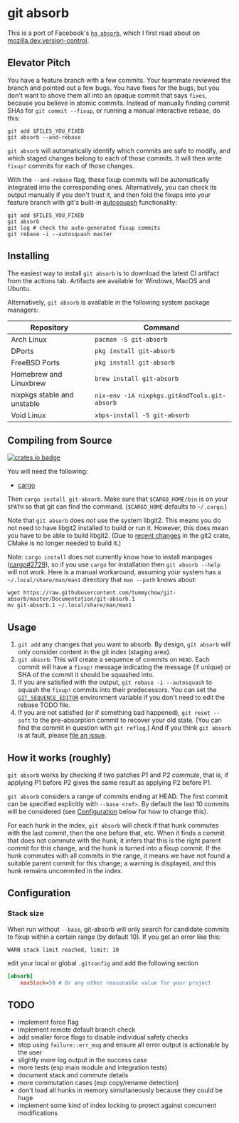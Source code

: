 # git absorb

This is a port of Facebook's [`hg absorb`](https://bitbucket.org/facebook/hg-experimental/src/default/hgext3rd/absorb/__init__.py?at=default&fileviewer=file-view-default), which I first read about on [mozilla.dev.version-control](https://groups.google.com/forum/#!msg/mozilla.dev.version-control/nh4fITFlEMk/ZNXgnAzxAQAJ).

## Elevator Pitch

You have a feature branch with a few commits. Your teammate reviewed the branch and pointed out a few bugs. You have fixes for the bugs, but you don't want to shove them all into an opaque commit that says `fixes`, because you believe in atomic commits. Instead of manually finding commit SHAs for `git commit --fixup`, or running a manual interactive rebase, do this:

```
git add $FILES_YOU_FIXED
git absorb --and-rebase
```

`git absorb` will automatically identify which commits are safe to modify, and which staged changes belong to each of those commits. It will then write `fixup!` commits for each of those changes.

With the `--and-rebase` flag, these fixup commits will be automatically integrated into the corresponding ones. Alternatively, you can check its output manually if you don't trust it, and then fold the fixups into your feature branch with git's built-in [autosquash](https://git-scm.com/docs/git-rebase#Documentation/git-rebase.txt---autosquash) functionality:

```
git add $FILES_YOU_FIXED
git absorb
git log # check the auto-generated fixup commits
git rebase -i --autosquash master
```

## Installing

The easiest way to install `git absorb` is to download the latest CI artifact from the actions tab. Artifacts are available for Windows, MacOS and Ubuntu.

Alternatively, `git absorb` is available in the following system package managers:

| Repository                  | Command                                      |
| --------------------------- | -------------------------------------------- |
| Arch Linux                  | `pacman -S git-absorb`                       |
| DPorts                      | `pkg install git-absorb`                     |
| FreeBSD Ports               | `pkg install git-absorb`                     |
| Homebrew and Linuxbrew      | `brew install git-absorb`                    |
| nixpkgs stable and unstable | `nix-env -iA nixpkgs.gitAndTools.git-absorb` |
| Void Linux                  | `xbps-install -S git-absorb`                 |

## Compiling from Source

[![crates.io badge](https://img.shields.io/crates/v/git-absorb.svg)](https://crates.io/crates/git-absorb)

You will need the following:

- [cargo](https://github.com/rust-lang/cargo)

Then `cargo install git-absorb`. Make sure that `$CARGO_HOME/bin` is on your `$PATH` so that git can find the command. (`$CARGO_HOME` defaults to `~/.cargo`.)

Note that `git absorb` does _not_ use the system libgit2. This means you do not need to have libgit2 installed to build or run it. However, this does mean you have to be able to build libgit2. (Due to [recent changes](https://github.com/alexcrichton/git2-rs/commit/76f4b74aef2bc2a54906ddcbf7fbe0018936a69d) in the git2 crate, CMake is no longer needed to build it.)

Note: `cargo install` does not currently know how to install manpages ([cargo#2729](https://github.com/rust-lang/cargo/issues/2729)), so if you use `cargo` for installation then `git absorb --help` will not work. Here is a manual workaround, assuming your system has a `~/.local/share/man/man1` directory that `man --path` knows about:

```
wget https://raw.githubusercontent.com/tummychow/git-absorb/master/Documentation/git-absorb.1
mv git-absorb.1 ~/.local/share/man/man1
```

## Usage

1. `git add` any changes that you want to absorb. By design, `git absorb` will only consider content in the git index (staging area).
2. `git absorb`. This will create a sequence of commits on `HEAD`. Each commit will have a `fixup!` message indicating the message (if unique) or SHA of the commit it should be squashed into.
3. If you are satisfied with the output, `git rebase -i --autosquash` to squash the `fixup!` commits into their predecessors. You can set the [`GIT_SEQUENCE_EDITOR`](https://stackoverflow.com/a/29094904) environment variable if you don't need to edit the rebase TODO file.
4. If you are not satisfied (or if something bad happened), `git reset --soft` to the pre-absorption commit to recover your old state. (You can find the commit in question with `git reflog`.) And if you think `git absorb` is at fault, please [file an issue](https://github.com/tummychow/git-absorb/issues/new).

## How it works (roughly)

`git absorb` works by checking if two patches P1 and P2 *commute*, that is, if applying P1 before P2 gives the same result as applying P2 before P1.

`git absorb` considers a range of commits ending at HEAD. The first commit can be specified explicitly with `--base <ref>`. By default the last 10 commits will be considered (see [Configuration](#configuration) below for how to change this).

For each hunk in the index, `git absorb` will check if that hunk commutes with the last commit, then the one before that, etc. When it finds a commit that does not commute with the hunk, it infers that this is the right parent commit for this change, and the hunk is turned into a fixup commit. If the hunk commutes with all commits in the range, it means we have not found a suitable parent commit for this change; a warning is displayed, and this hunk remains uncommited in the index. 

## Configuration

### Stack size

When run without `--base`, git-absorb will only search for candidate commits to fixup within a certain range (by default 10). If you get an error like this:

```
WARN stack limit reached, limit: 10
```

edit your local or global `.gitconfig` and add the following section

```ini
[absorb]
    maxStack=50 # Or any other reasonable value for your project
```

## TODO

- implement force flag
- implement remote default branch check
- add smaller force flags to disable individual safety checks
- stop using `failure::err_msg` and ensure all error output is actionable by the user
- slightly more log output in the success case
- more tests (esp main module and integration tests)
- document stack and commute details
- more commutation cases (esp copy/rename detection)
- don't load all hunks in memory simultaneously because they could be huge
- implement some kind of index locking to protect against concurrent modifications
